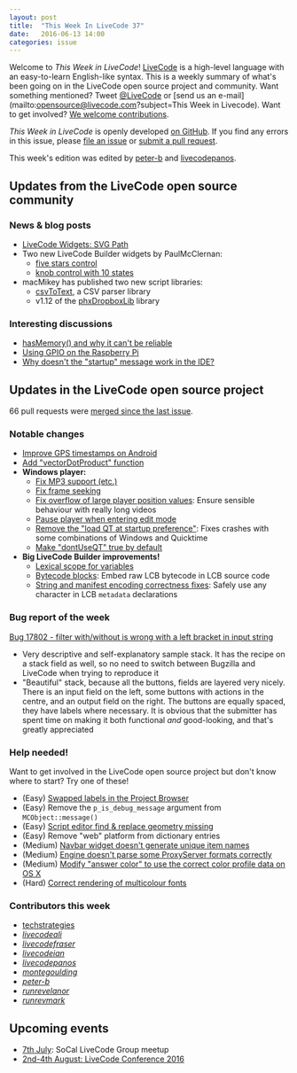 ```yaml
---
layout: post
title:  "This Week In LiveCode 37"
date:   2016-06-13 14:00
categories: issue
---
```


Welcome to *This Week in LiveCode*!  [LiveCode](https://livecode.com/) is a
high-level language with an easy-to-learn English-like syntax.  This is a
weekly summary of what's been going on in the LiveCode open source project and
community.  Want something mentioned?  Tweet
[@LiveCode](https://twitter.com/LiveCode) or
[send us an e-mail](mailto:opensource@livecode.com?subject=This Week in Livecode).
Want to get involved?
[We welcome contributions](https://github.com/livecode/livecode).

*This Week in LiveCode* is openly developed
[on GitHub](https://github.com/livecode/this-week-in-livecode).
If you find any errors in this issue, please
[file an issue](https://github.com/livecode/this-week-in-livecode/issues) or
[submit a pull request](https://github.com/livecode/this-week-in-livecode/pulls).

This week's edition was edited by [peter-b](https://github.com/peter-b) and [livecodepanos](https://github.com/livecodepanos).

## Updates from the LiveCode open source community

### News & blog posts

- [LiveCode Widgets: SVG Path](https://livecode.com/livecode-widgets-svg-path/)
- Two new LiveCode Builder widgets by PaulMcClernan:
  - [five stars control](https://github.com/PaulMcClernan/livecode.widget.fivestars)
  - [knob control with 10 states](https://github.com/PaulMcClernan/community.livecode.pgmcclernan.tennotchknob)
- macMikey has published two new script libraries:
  - [csvToText](https://github.com/macMikey/csvToText), a CSV parser library
  - v1.12 of the [phxDropboxLib](https://github.com/macMikey/phxDropboxLib) library

### Interesting discussions

- [hasMemory() and why it can't be reliable](http://thread.gmane.org/gmane.comp.ide.revolution.user/227307)
- [Using GPIO on the Raspberry Pi](http://thread.gmane.org/gmane.comp.ide.revolution.user/227298)
- [Why doesn't the "startup" message work in the IDE?](http://thread.gmane.org/gmane.comp.ide.revolution.user/227247)

## Updates in the LiveCode open source project

66 pull requests were [merged since the last issue](https://github.com/search?l=&o=asc&s=created&type=Issues&utf8=%E2%9C%93&q=org%3Alivecode+is%3Apublic+is%3Apr+is%3Amerged+merged%3A2016-06-06..2016-06-12).

### Notable changes

- [Improve GPS timestamps on Android](https://github.com/livecode/livecode/pull/4085)
- [Add "vectorDotProduct" function](https://github.com/livecode/livecode/pull/4109)
- **Windows player:**
  - [Fix MP3 support (etc.)](https://github.com/livecode/livecode/pull/4107)
  - [Fix frame seeking](https://github.com/livecode/livecode/pull/4117)
  - [Fix overflow of large player position values](https://github.com/livecode/livecode/pull/4064): Ensure sensible behaviour with really long videos
  - [Pause player when entering edit mode](https://github.com/livecode/livecode/pull/4095)
  - [Remove the "load QT at startup preference"](https://github.com/livecode/livecode-ide/pull/1215): Fixes crashes with some combinations of Windows and Quicktime
  - [Make "dontUseQT" true by default](https://github.com/livecode/livecode/pull/4103)
- **Big LiveCode Builder improvements!**
  - [Lexical scope for variables](https://github.com/livecode/livecode/pull/4113)
  - [Bytecode blocks](https://github.com/livecode/livecode/pull/4097): Embed raw LCB bytecode in LCB source code
  - [String and manifest encoding correctness fixes](https://github.com/livecode/livecode/pull/4084): Safely use any character in LCB `metadata` declarations

### Bug report of the week

[Bug 17802 - filter with/without is wrong with a left bracket in input string](http://quality.livecode.com/show_bug.cgi?id=17802)

- Very descriptive and self-explanatory sample stack. It has the recipe on a
  stack field as well, so no need to switch between Bugzilla and LiveCode when
  trying to reproduce it
- "Beautiful" stack, because all the buttons, fields are layered very nicely.
  There is an input field on the left, some buttons with actions in the centre,
  and an output field on the right.  The buttons are equally spaced, they have
  labels where necessary. It is obvious that the submitter has spent time on
  making it both functional _and_ good-looking, and that's greatly appreciated

### Help needed!

Want to get involved in the LiveCode open source project but don't know where
to start?  Try one of these!

- (Easy) [Swapped labels in the Project Browser](http://quality.livecode.com/show_bug.cgi?id=17768)
- (Easy) Remove the `p_is_debug_message` argument from `MCObject::message()`
- (Easy) [Script editor find & replace geometry missing](http://quality.livecode.com/show_bug.cgi?id=17146)
- (Easy) Remove "web" platform from dictionary entries
- (Medium) [Navbar widget doesn't generate unique item names](http://quality.livecode.com/show_bug.cgi?id=17687)
- (Medium) [Engine doesn't parse some ProxyServer formats correctly](http://quality.livecode.com/show_bug.cgi?id=17803)
- (Medium) [Modify "answer color" to use the correct color profile data on OS X](http://quality.livecode.com/show_bug.cgi?id=14308)
- (Hard) [Correct rendering of multicolour fonts](http://quality.livecode.com/show_bug.cgi?id=17395)

### Contributors this week

- [techstrategies](https://github.com/techstrategies)
- *[livecodeali](https://github.com/livecodeali)*
- *[livecodefraser](https://github.com/livecodefraser)*
- *[livecodeian](https://github.com/livecodeian)*
- *[livecodepanos](https://github.com/livecodepanos)*
- *[montegoulding](https://github.com/montegoulding)*
- *[peter-b](https://github.com/peter-b)*
- *[runrevelanor](https://github.com/runrevelanor)*
- *[runrevmark](https://github.com/runrevmark)*

## Upcoming events

* [7th July](http://forums.livecode.com/viewtopic.php?f=50&t=27433): SoCal LiveCode Group meetup
* [2nd-4th August: LiveCode Conference 2016](https://livecode.com/edinburgh-2016/)
